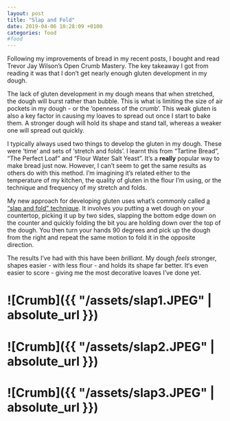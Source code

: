 ```yaml
---
layout: post
title: "Slap and Fold"
date: 2019-04-06 10:28:09 +0100
categories: food
#food
---
```



Following my improvements of bread in my recent posts, I bought and read Trevor Jay Wilson’s Open Crumb Mastery. The key takeaway I got from reading it was that I don’t get nearly enough gluten development in my dough.

The lack of gluten development in my dough means that when stretched, the dough will burst rather than bubble. This is what is limiting the size of air pockets in my dough - or the ‘openness of the crumb’. This weak gluten is also a key factor in causing my loaves to spread out once I start to bake them. A stronger dough will hold its shape and stand tall, whereas a weaker one will spread out quickly.

I typically always used two things to develop the gluten in my dough. These were ‘time’ and sets of ‘stretch and folds’. I learnt this from “Tartine Bread”, “The Perfect Loaf” and “Flour Water Salt Yeast”. It’s a **really** popular way to make bread just now. However, I can’t seem to get the same results as others do with this method. I’m imagining it’s related either to the temperature of my kitchen, the quality of gluten in the flour I’m using, or the technique and frequency of my stretch and folds.

My new approach for developing gluten uses what’s commonly called [a “slap and fold” technique](https://youtu.be/cbBO4XyL3iM). It involves you putting a wet dough on your countertop, picking it up by two sides, slapping the bottom edge down on the counter and quickly folding the bit you are holding down over the top of the dough. You then turn your hands 90 degrees and pick up the dough from the right and repeat the same motion to fold it in the opposite direction. 

The results I’ve had with this have been _brilliant_. My dough _feels_ stronger, shapes easier - with less flour - and holds its shape far better. It‘s even easier to score - giving me the most decorative loaves I’ve done yet.

# ![Crumb]({{ "/assets/slap1.JPEG" | absolute_url }})

# ![Crumb]({{ "/assets/slap2.JPEG" | absolute_url }})

# ![Crumb]({{ "/assets/slap3.JPEG" | absolute_url }})